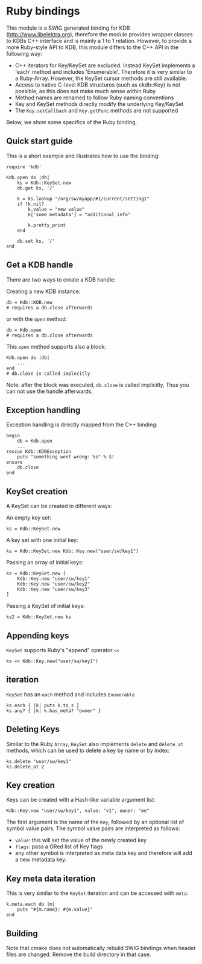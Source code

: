 # Ruby bindings #

This module is a SWIG generated binding for KDB (http://www.libelektra.org),
therefore the module provides wrapper classes to KDBs C++ interface and is
mainly a 1 to 1 relation. However, to provide a more Ruby-style API to KDB,
this module differs to the C++ API in the following way:
 * C++ iterators for Key/KeySet are excluded. Instead KeySet implements
   a 'each' method and includes 'Enumerable'. Therefore it is very similar to
   a Ruby-Array. However, the KeySet cursor methods are still available.
 * Access to native C-level KDB structures (such as ckdb::Key) is not
   possible, as this does not make much sense within Ruby.
 * Method names are renamed to follow Ruby naming conventions
 * Key and KeySet methods directly modify the underlying Key/KeySet
 * The `Key.setCallback` and `Key.getFunc` methods are not supported

Below, we show some specifics of the Ruby binding.

## Quick start guide ##

This is a short example and illustrates how to use the binding:
	
	require 'kdb'
	
	Kdb.open do |db|
		ks = Kdb::KeySet.new
		db.get ks, '/'
		
		k = ks.lookup "/org/sw/myapp/#1/current/setting1"
		if !k.nil?
			k.value = "new value"
			k['some metadata'] = "additional info"

			k.pretty_print
		end

		db.set ks, '/'
	end

## Get a KDB handle ##

There are two ways to create a KDB handle:

Creating a new KDB instance:

	db = Kdb::KDB.new
	# requires a db.close afterwards

or with the `open` method:
	
	db = Kdb.open
	# requires a db.close afterwards

This `open` method supports also a block:
	
	Kdb.open do |db|
		...
	end
	# db.close is called implecitly

Note: after the block was executed, `db.close` is called implicitly, Thus you 
can not use the handle afterwards.

## Exception handling ##

Exception handling is directly mapped from the C++ binding:
	
	begin
		db = Kdb.open
		...
	rescue Kdb::KDBException
		puts "something went wrong: %s" % $!
	ensure
		db.close
	end

## KeySet creation ##

A KeySet can be created in different ways:

An empty key set:
	
	ks = Kdb::KeySet.new

A key set with one initial key:
	
	ks = Kdb::KeySet.new Kdb::Key.new("user/sw/key1")

Passing an array of initial keys:
	
	ks = Kdb::KeySet.new [
		Kdb::Key.new "user/sw/key1"
		Kdb::Key.new "user/sw/key2"
		Kdb::Key.new "user/sw/key3"
	]

Passing a KeySet of initial keys:
	
	ks2 = Kdb::KeySet.new ks


## Appending keys ##

`KeySet` supports Ruby's "append" operator `<<`
	
	ks << Kdb::Key.new("user/sw/key1")

## iteration ##

`KeySet` has an `each` method and includes `Enumerable`
	
	ks.each { |k| puts k.to_s }
	ks.any? { |k| k.has_meta? "owner" }

## Deleting Keys ##

Similar to the Ruby `Array`, `KeySet` also implements `delete` and `delete_at`
methods, which can be used to delete a key by name or by index:
	
	ks.delete "user/sw/key1"
	ks.delete_at 2

## Key creation ##

Keys can be created with a Hash-like variable argument list:
	
	Kdb::Key.new "user/sw/key1", value: "v1", owner: "me"

The first argument is the name of the `Key`, followed by an optional list of 
symbol value pairs. The symbol value pairs are interpreted as follows:
- `value`: this will set the value of the newly created key
- `flags`: pass a ORed list of Key flags
- any other symbol is interpreted as meta data key and therefore will add a new
  metadata key.

## Key meta data iteration ##

This is very similar to the `KeySet` iteration and can be accessed with `meta`:
	
	k.meta.each do |m|
		puts "#{m.name}: #{m.value}"
	end

## Building ##

Note that cmake does *not* automatically rebuild SWIG bindings
when header files are changed. Remove the build directory
in that case.

